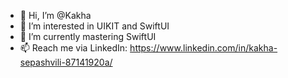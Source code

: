 - 👋 Hi, I’m @Kakha
- 👀 I’m interested in UIKIT and SwiftUI
- 🌱 I’m currently mastering SwiftUI
- 📫 Reach me via LinkedIn: https://www.linkedin.com/in/kakha-sepashvili-87141920a/

